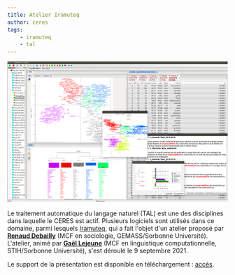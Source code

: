 ```yaml
---
title: Atelier Iramuteq
author: ceres
tags:
    - iramuteq
    - tal
---
```


![](iramuteq.png)

Le traitement automatique du langage naturel (TAL) est une des disciplines dans laquelle le CERES est actif. Plusieurs logiciels sont utilisés dans ce domaine, parmi lesquels [Iramuteq](http://www.iramuteq.org/), qui a fait l'objet d'un atelier proposé par **[Renaud Debailly](https://humanites-biomedicales.sorbonne-universite.fr/sites/default/files/media/2021-01/Renaud-Debailly-CV.pdf)** (MCF en sociologie, GEMASS/Sorbonne Université). L'atelier, animé par **[Gaël Lejeune](https://www.lejeunegael.fr/)** (MCF en linguistique computationnelle, STIH/Sorbonne Université), s'est déroulé le 9 septembre 2021.

Le support de la présentation est disponible en téléchargement : [accès](https://dropsu.sorbonne-universite.fr/s/sQXf3q75pjxNRcD).